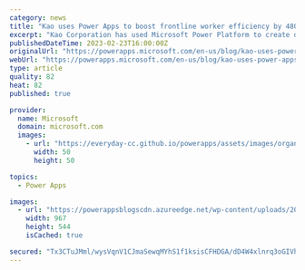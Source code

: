 ```yaml
---
category: news
title: "Kao uses Power Apps to boost frontline worker efficiency by 480 hours every month"
excerpt: "Kao Corporation has used Microsoft Power Platform to create digital solutions for frontline workers across their factories in Japan. A single citizen developer project resulted in an efficiency increase of 480 hours per month. This is one of the 250+ apps in use across ten facilities in Japan."
publishedDateTime: 2023-02-23T16:00:00Z
originalUrl: "https://powerapps.microsoft.com/en-us/blog/kao-uses-power-apps-to-boost-frontline-worker-efficiency-by-480-hours-every-month/"
webUrl: "https://powerapps.microsoft.com/en-us/blog/kao-uses-power-apps-to-boost-frontline-worker-efficiency-by-480-hours-every-month/"
type: article
quality: 82
heat: 82
published: true

provider:
  name: Microsoft
  domain: microsoft.com
  images:
    - url: "https://everyday-cc.github.io/powerapps/assets/images/organizations/microsoft.com-50x50.jpg"
      width: 50
      height: 50

topics:
  - Power Apps

images:
  - url: "https://powerappsblogscdn.azureedge.net/wp-content/uploads/2023/02/image-8.png"
    width: 967
    height: 544
    isCached: true

secured: "Tx3CTuJMml/wysVqnV1CJmaSewqMYhS1f1ksisCFHDGA/dD4W4xlnrq3oGIVhaAdQAClK0o6U6/sZwcbZkHjBhf9zc+mmQhI/Hb7FmMZeTHzYbFDM1DSpTJ0XkuRi0/o631eJ4+L3opDJKeDMH3wuzy55xoUktpErww5I82ew3RDrpzZeZRS88ui3B8ZLl/E3mg1PWlalDJknuQO03Hj40j4F3dQ46z/2BKTcYr7vcZHPpSvEDtHbaskM1qlqpECweuJkk059/EOoNxdaD4QWRsom/3FAKhaGz6g0/ag0IfHQljW4o2OJQhGMlSMNiA5cegkCHhnMkkNfrjh0VXkr9YgrAsotRLvXBWnetQGF5M=;L+NYn3S3AifvcNGhVUfpPg=="
---
```


